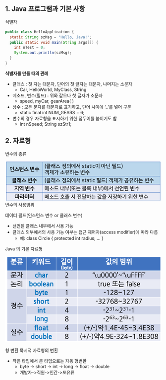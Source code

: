 ## 1. Java 프로그램과 기본 사항

식별자

```java
public class HelloApplication {
  static String szMsg = "Hello, Java!";
  public static void main(String args[]) {
    int nTest = 0;
    System.out.println(szMsg);
  }
}
```

**식별자를 만들 때의 관례**

- 클래스 : 첫 자는 대문자, 단어의 첫 글자는 대문자, 나머지는 소문자
  - Car, HelloWorld, MyClass, String
- 메소드, 변수(필드) : 위와 같으나 첫 글자가 소문자
  - speed, myCar, gearArea( )
- 상수 : 모든 문자를 대문자로 표기하고, 단어 사이에 ‘\_’를 넣어 구분
  - static final int NUM_GEARS = 6;
- 변수의 경우 자료형을 표시하기 위한 접두어를 붙이기도 함
  - int nSpeed; String szStr1;

## 2. 자료형

변수의 종류

<img width='600px' src='./image/1.png' />
<br> 
변수의 사용범위

데이터 필드(인스턴스 변수 or 클래스 변수)

- 선언된 클래스 내부에서 사용 가능
- 클래스 외부에서의 사용 가능 여부는 접근 제어자(access modifier)에 따라 다름
  - 예: class Circle { protected int radius; ... }

Java 의 기본 자료형

<img width='600px' src='./image/2.png' />

형 변환
묵시적 자료형의 변환

- 작은 타입에서 큰 타입으로는 자동 형변환
  - byte -> short -> int -> long -> float -> double
  - 개발자->직원->인간->포유류
